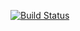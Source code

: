 [![Build Status](https://travis-ci.com/saleng111/ex09.svg?branch=master)](https://travis-ci.com/saleng111/ex09)